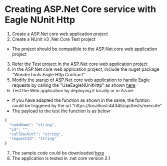 # Creating ASP.Net Core service with Eagle NUnit Http

1. Create a ASP.Net core web application project
2. Create a NUnit v3 .Net Core Test project
 * The project should be compatible to the ASP.Net core web application project
3. Refer the Test project in the ASP.Net core web application project
4. In the ASP.Net core web application project, include the nuget package "WonderTools.Eagle.Http.Contract"
5. Modify the starup of ASP.Net core web application to handle Eagle requests by calling the "UseEagleNUnitHttp" as shown [here](https://raw.githubusercontent.com/WonderTools/Eagle.Documentation/master/Samples/S001-asp.net-core-azure-functions/code/EagleAzureFunctionNunitHttp/EagleAzureFunctionNunitHttp/Function1.cs)
6. Test the Web application by deploying it locally or in Azure.
* If you have adapted the function as shown in the same, the funtion could be triggered by the url "https://localhost:44345/api/tests/execute"
* The payload to the test the function is as below
```javascript
{
  "nodeName": "string",
  "id": "",
  "callBackUrl": "string",
  "requestId": "string"
}
```
7. The sample code could be downloaded [here](https://github.com/WonderTools/Eagle.Documentation/raw/master/Samples/S001-asp.net-core-azure-functions/code/EagleAzureFunctionNunitHttp.zip)
8. The application is tested in .net core version 2.1

